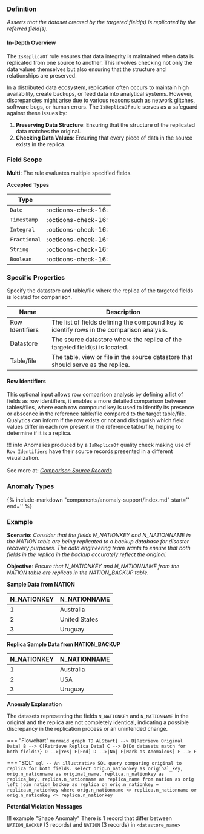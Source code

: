 ### Definition

*Asserts that the dataset created by the targeted field(s) is replicated by the referred field(s).*

#### In-Depth Overview

The `IsReplicaOf` rule ensures that data integrity is maintained when data is replicated from one source to another. This involves checking not only the data values themselves but also ensuring that the structure and relationships are preserved.

In a distributed data ecosystem, replication often occurs to maintain high availability, create backups, or feed data into analytical systems. However, discrepancies might arise due to various reasons such as network glitches, software bugs, or human errors. The `IsReplicaOf` rule serves as a safeguard against these issues by:

1. **Preserving Data Structure**: Ensuring that the structure of the replicated data matches the original.
2. **Checking Data Values**: Ensuring that every piece of data in the source exists in the replica.

### Field Scope

**Multi:** The rule evaluates multiple specified fields.

**Accepted Types**

| Type        |                          |
|-------------|--------------------------|
| `Date`      | <div style="text-align:center">:octicons-check-16:</div>      |
| `Timestamp` | <div style="text-align:center">:octicons-check-16:</div>      |
| `Integral`  | <div style="text-align:center">:octicons-check-16:</div>      |
| `Fractional`| <div style="text-align:center">:octicons-check-16:</div>      |
| `String`    | <div style="text-align:center">:octicons-check-16:</div>      |
| `Boolean`   | <div style="text-align:center">:octicons-check-16:</div>      |

### Specific Properties

Specify the datastore and table/file where the replica of the targeted fields is located for comparison.

| Name       | Description                                                   |
|------------|---------------------------------------------------------------|
| <div class="text-primary">Row Identifiers</div>  | The list of fields defining the compound key to identify rows in the comparison analysis. |
| <div class="text-primary">Datastore</div>  | The source datastore where the replica of the targeted field(s) is located. |
| <div class="text-primary">Table/file</div> | The table, view or file in the source datastore that should serve as the replica. |

#### Row Identifiers

This optional input allows row comparison analysis by defining a list of fields as row identifiers, it enables a more detailed comparison between tables/files, where each row compound key is used to identify its presence or abscence in the reference table/file compared to the target table/file.  Qualytics can inform if the row exists or not and distinguish which field values differ in each row present in the reference table/file, helping to determine if it is a replica.

!!! info
    Anomalies produced by a `IsReplicaOf` quality check making use of `Row Identifiers` have their source records presented in a different visualization. <br><br>
    See more at: *[Comparison Source Records](/userguide/anomalies/anomaly-details/#comparison-source-records)*



### Anomaly Types

{%
    include-markdown "components/anomaly-support/index.md"
    start='<!-- shape-only--start -->'
    end='<!-- shape-only--end -->'
%}

### Example

**Scenario**: *Consider that the fields N_NATIONKEY and N_NATIONNAME in the NATION table are being replicated to a backup database for disaster recovery purposes. The data engineering team wants to ensure that both fields in the replica in the backup accurately reflect the original.*

**Objective**: *Ensure that N_NATIONKEY and N_NATIONNAME from the NATION table are replicas in the NATION_BACKUP table.*

**Sample Data from NATION**

| N_NATIONKEY | N_NATIONNAME       |
|-------------|--------------------|
| 1           | Australia          |
| 2           | United States      |
| 3           | Uruguay            |

**Replica Sample Data from NATION_BACKUP**

| N_NATIONKEY | N_NATIONNAME       |
|-------------|--------------------|
| 1           | Australia          |
| 2           | USA                |
| 3           | Uruguay            |

**Anomaly Explanation**

The datasets representing the fields `N_NATIONKEY` and `N_NATIONNAME` in the original and the replica are not completely identical, indicating a possible discrepancy in the replication process or an unintended change.

=== "Flowchart"
    ```mermaid
    graph TD
    A[Start] --> B[Retrieve Original Data]
    B --> C[Retrieve Replica Data]
    C --> D{Do datasets match for both fields?}
    D -->|Yes| E[End]
    D -->|No| F[Mark as Anomalous]
    F --> E
    ```

=== "SQL"
    ```sql
    -- An illustrative SQL query comparing original to replica for both fields.
    select
        orig.n_nationkey as original_key,
        orig.n_nationname as original_name,
        replica.n_nationkey as replica_key,
        replica.n_nationname as replica_name
    from nation as orig
    left join nation_backup as replica on orig.n_nationkey = replica.n_nationkey
    where
        orig.n_nationname <> replica.n_nationname
    or
        orig.n_nationkey <> replica.n_nationkey
    ```

**Potential Violation Messages**

!!! example "Shape Anomaly"
    There is 1 record that differ between `NATION_BACKUP` (3 records) and `NATION` (3 records) in `<datastore_name>`
